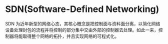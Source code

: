 # SDN(Software-Defined Networking) 
SDN 为近年新型的网络心态，其核心概念是把控制面与资料面分离，以简化网络设备处理封包的流程并将控制的部分集中交由外部的控制器去处理。如此一来，控制器将能取得整个网络的拓扑，并且实现网络的可程式化。
